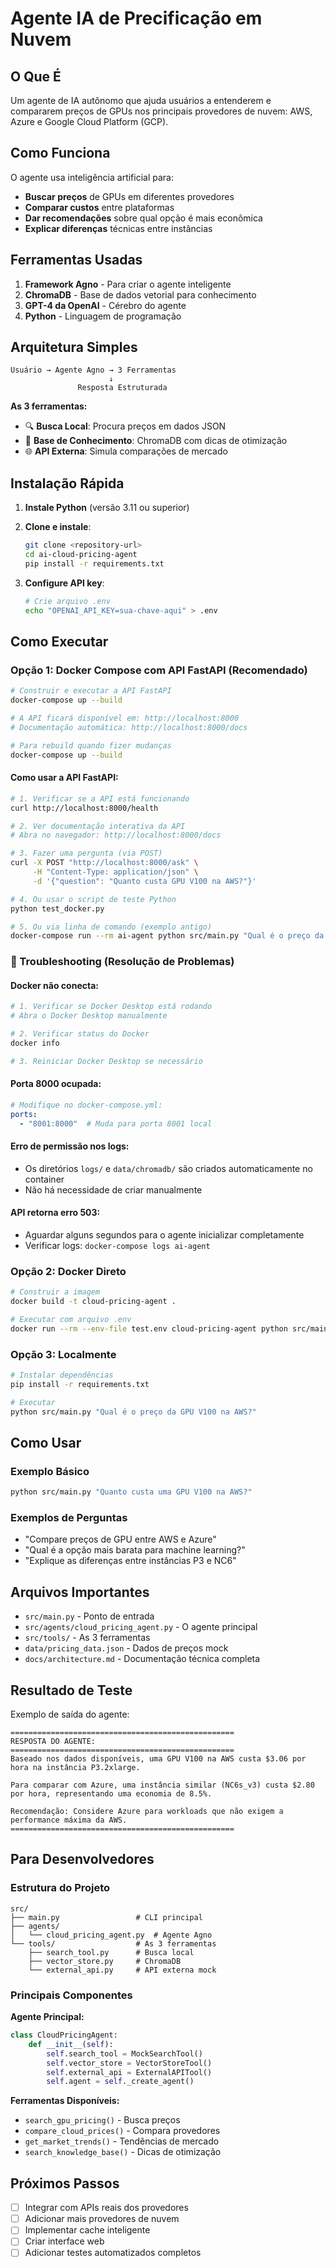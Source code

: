 # Agente IA de Precificação em Nuvem

## O Que É

Um agente de IA autônomo que ajuda usuários a entenderem e compararem preços de GPUs nos principais provedores de nuvem: AWS, Azure e Google Cloud Platform (GCP).

## Como Funciona

O agente usa inteligência artificial para:
- **Buscar preços** de GPUs em diferentes provedores
- **Comparar custos** entre plataformas
- **Dar recomendações** sobre qual opção é mais econômica
- **Explicar diferenças** técnicas entre instâncias

## Ferramentas Usadas

1. **Framework Agno** - Para criar o agente inteligente
2. **ChromaDB** - Base de dados vetorial para conhecimento
3. **GPT-4 da OpenAI** - Cérebro do agente
4. **Python** - Linguagem de programação

## Arquitetura Simples

```
Usuário → Agente Agno → 3 Ferramentas
                      ↓
               Resposta Estruturada
```

**As 3 ferramentas:**
- 🔍 **Busca Local**: Procura preços em dados JSON
- 🧠 **Base de Conhecimento**: ChromaDB com dicas de otimização
- 🌐 **API Externa**: Simula comparações de mercado

## Instalação Rápida

1. **Instale Python** (versão 3.11 ou superior)

2. **Clone e instale**:
   ```bash
   git clone <repository-url>
   cd ai-cloud-pricing-agent
   pip install -r requirements.txt
   ```

3. **Configure API key**:
   ```bash
   # Crie arquivo .env
   echo "OPENAI_API_KEY=sua-chave-aqui" > .env
   ```

## Como Executar

### Opção 1: Docker Compose com API FastAPI (Recomendado)
```bash
# Construir e executar a API FastAPI
docker-compose up --build

# A API ficará disponível em: http://localhost:8000
# Documentação automática: http://localhost:8000/docs

# Para rebuild quando fizer mudanças
docker-compose up --build
```

#### Como usar a API FastAPI:
```bash
# 1. Verificar se a API está funcionando
curl http://localhost:8000/health

# 2. Ver documentação interativa da API
# Abra no navegador: http://localhost:8000/docs

# 3. Fazer uma pergunta (via POST)
curl -X POST "http://localhost:8000/ask" \
     -H "Content-Type: application/json" \
     -d '{"question": "Quanto custa GPU V100 na AWS?"}'

# 4. Ou usar o script de teste Python
python test_docker.py

# 5. Ou via linha de comando (exemplo antigo)
docker-compose run --rm ai-agent python src/main.py "Qual é o preço da GPU V100 na Azure?"
```

### 🔧 Troubleshooting (Resolução de Problemas)

#### Docker não conecta:
```bash
# 1. Verificar se Docker Desktop está rodando
# Abra o Docker Desktop manualmente

# 2. Verificar status do Docker
docker info

# 3. Reiniciar Docker Desktop se necessário
```

#### Porta 8000 ocupada:
```yaml
# Modifique no docker-compose.yml:
ports:
  - "8001:8000"  # Muda para porta 8001 local
```

#### Erro de permissão nos logs:
- Os diretórios `logs/` e `data/chromadb/` são criados automaticamente no container
- Não há necessidade de criar manualmente

#### API retorna erro 503:
- Aguardar alguns segundos para o agente inicializar completamente
- Verificar logs: `docker-compose logs ai-agent`

### Opção 2: Docker Direto
```bash
# Construir a imagem
docker build -t cloud-pricing-agent .

# Executar com arquivo .env
docker run --rm --env-file test.env cloud-pricing-agent python src/main.py "Quanto custa GPU na AWS?"
```

### Opção 3: Localmente
```bash
# Instalar dependências
pip install -r requirements.txt

# Executar
python src/main.py "Qual é o preço da GPU V100 na AWS?"
```

## Como Usar

### Exemplo Básico
```bash
python src/main.py "Quanto custa uma GPU V100 na AWS?"
```

### Exemplos de Perguntas
- "Compare preços de GPU entre AWS e Azure"
- "Qual é a opção mais barata para machine learning?"
- "Explique as diferenças entre instâncias P3 e NC6"

## Arquivos Importantes

- `src/main.py` - Ponto de entrada
- `src/agents/cloud_pricing_agent.py` - O agente principal
- `src/tools/` - As 3 ferramentas
- `data/pricing_data.json` - Dados de preços mock
- `docs/architecture.md` - Documentação técnica completa

## Resultado de Teste

Exemplo de saída do agente:

```
==================================================
RESPOSTA DO AGENTE:
==================================================
Baseado nos dados disponíveis, uma GPU V100 na AWS custa $3.06 por hora na instância P3.2xlarge.

Para comparar com Azure, uma instância similar (NC6s_v3) custa $2.80 por hora, representando uma economia de 8.5%.

Recomendação: Considere Azure para workloads que não exigem a performance máxima da AWS.
==================================================
```

## Para Desenvolvedores

### Estrutura do Projeto
```
src/
├── main.py                 # CLI principal
├── agents/
│   └── cloud_pricing_agent.py  # Agente Agno
└── tools/                  # As 3 ferramentas
    ├── search_tool.py      # Busca local
    ├── vector_store.py     # ChromaDB
    └── external_api.py     # API externa mock
```

### Principais Componentes

**Agente Principal:**
```python
class CloudPricingAgent:
    def __init__(self):
        self.search_tool = MockSearchTool()
        self.vector_store = VectorStoreTool()
        self.external_api = ExternalAPITool()
        self.agent = self._create_agent()
```

**Ferramentas Disponíveis:**
- `search_gpu_pricing()` - Busca preços
- `compare_cloud_prices()` - Compara provedores
- `get_market_trends()` - Tendências de mercado
- `search_knowledge_base()` - Dicas de otimização

## Próximos Passos

- [ ] Integrar com APIs reais dos provedores
- [ ] Adicionar mais provedores de nuvem
- [ ] Implementar cache inteligente
- [ ] Criar interface web
- [ ] Adicionar testes automatizados completos
